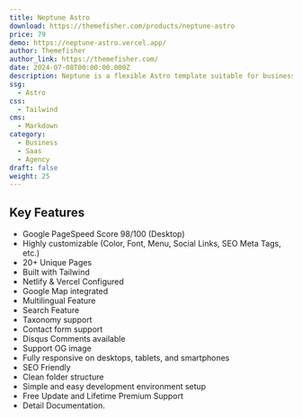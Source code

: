 ```yaml
---
title: Neptune Astro
download: https://themefisher.com/products/neptune-astro
price: 79
demo: https://neptune-astro.vercel.app/
author: Themefisher
author_link: https://themefisher.com/
date: 2024-07-08T00:00:00.000Z
description: Neptune is a flexible Astro template suitable for businesses of all sizes. Its 15 diverse page layouts empower you to create a professional online presence that effectively showcases your brand and captivates your audience.
ssg:
  - Astro
css:
  - Tailwind
cms:
  - Markdown
category:
  - Business
  - Saas
  - Agency
draft: false
weight: 25
---
```


## Key Features

- Google PageSpeed Score 98/100 (Desktop)
- Highly customizable (Color, Font, Menu, Social Links, SEO Meta Tags, etc.)
- 20+ Unique Pages
- Built with Tailwind
- Netlify & Vercel  Configured
- Google Map integrated
- Multilingual Feature
- Search Feature
- Taxonomy support
- Contact form support
- Disqus Comments available
- Support OG image
- Fully responsive on desktops, tablets, and smartphones
- SEO Friendly
- Clean folder structure
- Simple and easy development environment setup
- Free Update and Lifetime Premium Support
- Detail Documentation.
